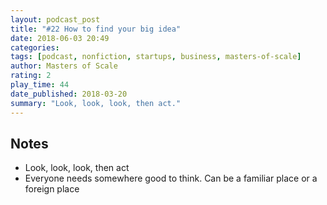 ```yaml
---
layout: podcast_post
title: "#22 How to find your big idea"
date: 2018-06-03 20:49
categories:
tags: [podcast, nonfiction, startups, business, masters-of-scale]
author: Masters of Scale
rating: 2
play_time: 44
date_published: 2018-03-20
summary: "Look, look, look, then act."
---
```


## Notes

* Look, look, look, then act
* Everyone needs somewhere good to think. Can be a familiar place or a
  foreign place
